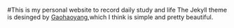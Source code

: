 #This is my  personal website to record daily study and life
The Jekyll theme is desinged by [Gaohaoyang](https://github.com/Gaohaoyang/gaohaoyang.github.io),which I think is simple and pretty beautiful.



